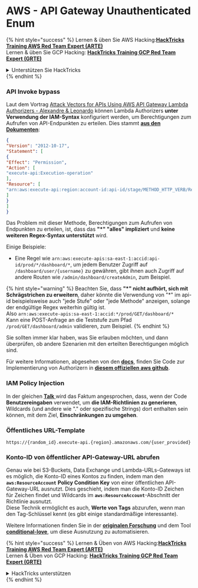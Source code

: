 # AWS - API Gateway Unauthenticated Enum

{% hint style="success" %}
Lernen & üben Sie AWS Hacking:<img src="../../../.gitbook/assets/image (1).png" alt="" data-size="line">[**HackTricks Training AWS Red Team Expert (ARTE)**](https://training.hacktricks.xyz/courses/arte)<img src="../../../.gitbook/assets/image (1).png" alt="" data-size="line">\
Lernen & üben Sie GCP Hacking: <img src="../../../.gitbook/assets/image (2).png" alt="" data-size="line">[**HackTricks Training GCP Red Team Expert (GRTE)**<img src="../../../.gitbook/assets/image (2).png" alt="" data-size="line">](https://training.hacktricks.xyz/courses/grte)

<details>

<summary>Unterstützen Sie HackTricks</summary>

* Überprüfen Sie die [**Abonnementpläne**](https://github.com/sponsors/carlospolop)!
* **Treten Sie der** 💬 [**Discord-Gruppe**](https://discord.gg/hRep4RUj7f) oder der [**Telegram-Gruppe**](https://t.me/peass) bei oder **folgen** Sie uns auf **Twitter** 🐦 [**@hacktricks\_live**](https://twitter.com/hacktricks\_live)**.**
* **Teilen Sie Hacking-Tricks, indem Sie PRs an die** [**HackTricks**](https://github.com/carlospolop/hacktricks) und [**HackTricks Cloud**](https://github.com/carlospolop/hacktricks-cloud) GitHub-Repos senden.

</details>
{% endhint %}

### API Invoke bypass

Laut dem Vortrag [Attack Vectors for APIs Using AWS API Gateway Lambda Authorizers - Alexandre & Leonardo](https://www.youtube.com/watch?v=bsPKk7WDOnE) können Lambda Authorizers **unter Verwendung der IAM-Syntax** konfiguriert werden, um Berechtigungen zum Aufrufen von API-Endpunkten zu erteilen. Dies stammt [**aus den Dokumenten**](https://docs.aws.amazon.com/apigateway/latest/developerguide/api-gateway-control-access-using-iam-policies-to-invoke-api.html):
```json
{
"Version": "2012-10-17",
"Statement": [
{
"Effect": "Permission",
"Action": [
"execute-api:Execution-operation"
],
"Resource": [
"arn:aws:execute-api:region:account-id:api-id/stage/METHOD_HTTP_VERB/Resource-path"
]
}
]
}
```
Das Problem mit dieser Methode, Berechtigungen zum Aufrufen von Endpunkten zu erteilen, ist, dass das **"\*" "alles" impliziert** und **keine weiteren Regex-Syntax unterstützt** wird.

Einige Beispiele:

* Eine Regel wie `arn:aws:execute-apis:sa-east-1:accid:api-id/prod/*/dashboard/*`, um jedem Benutzer Zugriff auf `/dashboard/user/{username}` zu gewähren, gibt ihnen auch Zugriff auf andere Routen wie `/admin/dashboard/createAdmin`, zum Beispiel.

{% hint style="warning" %}
Beachten Sie, dass **"\*" nicht aufhört, sich mit Schrägstrichen zu erweitern**, daher könnte die Verwendung von "\*" im api-id beispielsweise auch "jede Stufe" oder "jede Methode" anzeigen, solange der endgültige Regex weiterhin gültig ist.\
Also `arn:aws:execute-apis:sa-east-1:accid:*/prod/GET/dashboard/*`\
Kann eine POST-Anfrage an die Teststufe zum Pfad `/prod/GET/dashboard/admin` validieren, zum Beispiel.
{% endhint %}

Sie sollten immer klar haben, was Sie erlauben möchten, und dann überprüfen, ob andere Szenarien mit den erteilten Berechtigungen möglich sind.

Für weitere Informationen, abgesehen von den [**docs**](https://docs.aws.amazon.com/apigateway/latest/developerguide/api-gateway-control-access-using-iam-policies-to-invoke-api.html), finden Sie Code zur Implementierung von Authorizern in [**diesem offiziellen aws github**](https://github.com/awslabs/aws-apigateway-lambda-authorizer-blueprints/tree/master/blueprints).

### IAM Policy Injection

In der gleichen [**Talk** ](https://www.youtube.com/watch?v=bsPKk7WDOnE) wird das Faktum angesprochen, dass, wenn der Code **Benutzereingaben** verwendet, um **die IAM-Richtlinien zu generieren**, Wildcards (und andere wie "." oder spezifische Strings) dort enthalten sein können, mit dem Ziel, **Einschränkungen zu umgehen**.

### Öffentliches URL-Template
```
https://{random_id}.execute-api.{region}.amazonaws.com/{user_provided}
```
### Konto-ID von öffentlicher API-Gateway-URL abrufen

Genau wie bei S3-Buckets, Data Exchange und Lambda-URLs-Gateways ist es möglich, die Konto-ID eines Kontos zu finden, indem man den **`aws:ResourceAccount`** **Policy Condition Key** von einer öffentlichen API-Gateway-URL ausnutzt. Dies geschieht, indem man die Konto-ID Zeichen für Zeichen findet und Wildcards im **`aws:ResourceAccount`**-Abschnitt der Richtlinie ausnutzt.\
Diese Technik ermöglicht es auch, **Werte von Tags** abzurufen, wenn man den Tag-Schlüssel kennt (es gibt einige standardmäßige interessante).

Weitere Informationen finden Sie in der [**originalen Forschung**](https://blog.plerion.com/conditional-love-for-aws-metadata-enumeration/) und dem Tool [**conditional-love**](https://github.com/plerionhq/conditional-love/), um diese Ausnutzung zu automatisieren.

{% hint style="success" %}
Lernen & Üben von AWS Hacking:<img src="../../../.gitbook/assets/image (1).png" alt="" data-size="line">[**HackTricks Training AWS Red Team Expert (ARTE)**](https://training.hacktricks.xyz/courses/arte)<img src="../../../.gitbook/assets/image (1).png" alt="" data-size="line">\
Lernen & Üben von GCP Hacking: <img src="../../../.gitbook/assets/image (2).png" alt="" data-size="line">[**HackTricks Training GCP Red Team Expert (GRTE)**<img src="../../../.gitbook/assets/image (2).png" alt="" data-size="line">](https://training.hacktricks.xyz/courses/grte)

<details>

<summary>HackTricks unterstützen</summary>

* Überprüfen Sie die [**Abonnementpläne**](https://github.com/sponsors/carlospolop)!
* **Treten Sie der** 💬 [**Discord-Gruppe**](https://discord.gg/hRep4RUj7f) oder der [**Telegram-Gruppe**](https://t.me/peass) bei oder **folgen** Sie uns auf **Twitter** 🐦 [**@hacktricks\_live**](https://twitter.com/hacktricks\_live)**.**
* **Teilen Sie Hacking-Tricks, indem Sie PRs an die** [**HackTricks**](https://github.com/carlospolop/hacktricks) und [**HackTricks Cloud**](https://github.com/carlospolop/hacktricks-cloud) GitHub-Repos senden.

</details>
{% endhint %}
